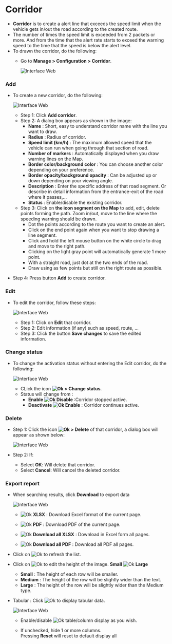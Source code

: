 # Corridor
- **Corridor** is to create a alert line that exceeds the speed limit when the vehicle gets in/out the road according to the created route.
- The number of times the speed limit is exceeded from 2 packets or more. And from the time that the alert rate starts to exceed the warning speed to the time that the speed is below the alert level.
- To drawn the corridor, do the following:
  - Go to **Manage > Configuration > Corridor**.

    <span style="display:block;text-align:left">![Interface Web](/docs/assets/images/web-english/map/corridor-in.jpg)

### Add
- To create a new corridor, do the following:

    <span style="display:block;text-align:left">![Interface Web](/docs/assets/images/web-english/map/manage-corridor-add.jpg)

  - Step 1: Click **Add corridor**.
  - Step 2: A dialog box appears as shown in the image:
    - **Name** : Short, easy to understand corridor name with the line you want to draw.
    - **Radius** : Radius of corridor.
    - **Speed ​​limit (km/h)** : The maximum allowed speed that the vehicle can run when going through that section of road.
    - **Number of markers** : Automatically displayed when you draw warning lines on the Map.
    - **Border color/background color** : You can choose another color depending on your preference.
    - **Border opacity/background opacity** : Can be adjusted up or down depending on your viewing angle.
    - **Description** : Enter the specific address of that road segment. Or describe in detail information from the entrance-exit of the road where it passes,...
    - **Status** : Enable/disable the existing corridor.
  - Step 3: Click on **the icon segment on the Map** to add, edit, delete points forming the path. Zoom in/out, move to the line where the speeding warning should be drawn.
    - Dot the points according to the route you want to create an alert.
    - Click on the end point again when you want to stop drawing a line segment.
    - Click and hold the left mouse button on the white circle to drag and move to the right path.
    - Clicking on the light gray point will automatically generate 1 more point.
    - With a straight road, just dot at the two ends of the road.
    - Draw using as few points but still on the right route as possible.
- Step 4: Press button **Add** to create corridor.

### Edit

- To edit the corridor, follow these steps:

    <span style="display:block;text-align:left">![Interface Web](/docs/assets/images/web-english/map/manage-corridor-edit.jpg)

  - Step 1: Click on **Edit** that corridor.
  - Step 2: Edit information (if any) such as speed, route, ...
  - Step 3: Click the button **Save changes** to save the edited information.

### Change status

- To change the activation status without entering the Edit corridor, do the following:

  <span style="display:block;text-align:left">![Interface Web](/docs/assets/images/web-english/map/manage-corridor-chage-status.jpg)
  
  - CLick the icon **<span class="icon-left svg-filter-info">![Ok](/docs/assets/images/web-interface/icon/SVG/ellipsis-h.svg) > Change status**.
  - Status will change from :
    - **Enable <span class="icon-left svg-filter-serch">![Ok](/docs/assets/images/web-interface/icon/SVG/arrow-right.svg) Disable** :Corridor stopped active.
    - **Deactivate <span class="icon-left svg-filter-serch">![Ok](/docs/assets/images/web-interface/icon/SVG/arrow-right.svg) Enable** : Corridor continues active.

### Delete

- Step 1: Click the icon **<span class="icon-left svg-filter-info">![Ok](/docs/assets/images/web-interface/icon/SVG/ellipsis-h.svg) > Delete** of that corridor, a dialog box will appear as shown below:

    <span style="display:block;text-align:left">![Interface Web](/docs/assets/images/web-english/map/manage-corridor-delete.jpg)

- Step 2: If:
  - Select **OK**: Will delete that corridor.
  - Select **Cancel**: Will cancel the deleted corridor.

### Export report

* When searching results, click **Download** to export data
 
    <span style="display:block;text-align:left">![Interface Web](/docs/assets/images/web-english/map/manage-corridor-dowload.jpg)
  
  - <span class="icon-left svg-filter-circlegreen2">![Ok](/docs/assets/images/web-interface/icon/SVG/file-excel1.svg) **XLSX** : Download Excel format of the current page.

  - <span class="icon-left svg-filter-circlered">![Ok](/docs/assets/images/web-interface/icon/SVG/file-pdf1.svg) **PDF** : Download PDF of the current page.

  - <span class="icon-left svg-filter-circlegreen2">![Ok](/docs/assets/images/web-interface/icon/SVG/file-excel1.svg) **Download all XLSX** : Download in Excel form all pages.
  
  - <span class="icon-left svg-filter-circlered">![Ok](/docs/assets/images/web-interface/icon/SVG/file-pdf1.svg) **Download all PDF** : Download all PDF all pages.

- Click on <span class="icon-left svg-filter-info">![Ok](/docs/assets/images/web-interface/icon/SVG/icons8-reset.svg) to refresh the list.
      
- Click on <span class="icon-left svg-filter-info">![Ok](/docs/assets/images/web-interface/icon/SVG/column-height.svg) to edit the height of the image. **Small** <span class="icon-left svg-filter-serch">![Ok](/docs/assets/images/web-interface/icon/SVG/arrow-right.svg) **Large**

  - **Small** : The height of each row will be smaller.
  - **Medium** : The height of the row will be slightly wider than the text.
  - **Large** : The height of the row will be slightly wider than the Medium type.
- Tabular : Click <span class="icon-left ">![Ok](/docs/assets/images/web-interface/icon/SVG/icons8-gear.svg) to display tabular data.
    
    <span style="display:block;text-align:left">![Interface Web](/docs/assets/images/web-english/map/manage-corridor-dowload-2.jpg)
    - Enable/disable <span class="icon-left svg-filter-tick">![Ok](/docs/assets/images/web-interface/icon/SVG/check-square1.svg) table/column display as you wish.
    
    - If unchecked, hide 1 or more columns. <br>
    Pressing **Reset** will reset to default display all